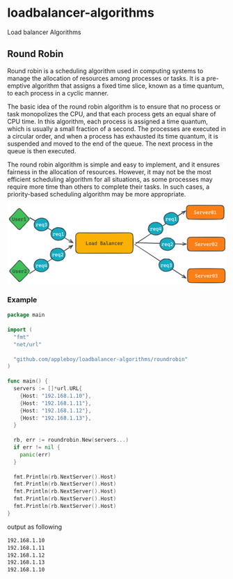 # loadbalancer-algorithms

Load balancer Algorithms

## Round Robin

Round robin is a scheduling algorithm used in computing systems to manage the allocation of resources among processes or tasks. It is a pre-emptive algorithm that assigns a fixed time slice, known as a time quantum, to each process in a cyclic manner.

The basic idea of the round robin algorithm is to ensure that no process or task monopolizes the CPU, and that each process gets an equal share of CPU time. In this algorithm, each process is assigned a time quantum, which is usually a small fraction of a second. The processes are executed in a circular order, and when a process has exhausted its time quantum, it is suspended and moved to the end of the queue. The next process in the queue is then executed.

The round robin algorithm is simple and easy to implement, and it ensures fairness in the allocation of resources. However, it may not be the most efficient scheduling algorithm for all situations, as some processes may require more time than others to complete their tasks. In such cases, a priority-based scheduling algorithm may be more appropriate.

![roundrobin](./images/roundrobin.png)

### Example

```go
package main

import (
  "fmt"
  "net/url"

  "github.com/appleboy/loadbalancer-algorithms/roundrobin"
)

func main() {
  servers := []*url.URL{
    {Host: "192.168.1.10"},
    {Host: "192.168.1.11"},
    {Host: "192.168.1.12"},
    {Host: "192.168.1.13"},
  }

  rb, err := roundrobin.New(servers...)
  if err != nil {
    panic(err)
  }

  fmt.Println(rb.NextServer().Host)
  fmt.Println(rb.NextServer().Host)
  fmt.Println(rb.NextServer().Host)
  fmt.Println(rb.NextServer().Host)
  fmt.Println(rb.NextServer().Host)
}
```

output as following

```sh
192.168.1.10
192.168.1.11
192.168.1.12
192.168.1.13
192.168.1.10
```
